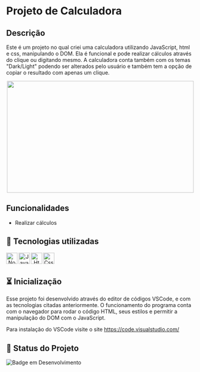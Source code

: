 # Projeto de Calculadora  

## Descrição

Este é um projeto no qual criei uma calculadora utilizando JavaScript, html e css, manipulando o DOM. Ela é funcional e pode realizar cálculos através do clique ou digitando mesmo. A calculadora conta também com os temas "Dark/Light" podendo ser alterados pelo usuário e também tem a opção de copiar o resultado com apenas um clique.

<div align="center">
<img height="300" width="500" src="https://github.com/user-attachments/assets/48bcf2e5-27eb-488f-b0cb-aac44945eca7">
</div>

## Funcionalidades

- Realizar cálculos

## 👾 Tecnologias utilizadas 
<div align="center"> 
<img align="left" alt="Node" height="30" width="30" src="https://cdn.jsdelivr.net/gh/devicons/devicon@latest/icons/nodejs/nodejs-original.svg">
<img align="left" alt="Javascript" height="30" width="30" src="https://cdn.jsdelivr.net/gh/devicons/devicon@latest/icons/javascript/javascript-original.svg">
<img align="left" alt="Html" height="30" width="30" src="https://cdn.jsdelivr.net/gh/devicons/devicon@latest/icons/html5/html5-original.svg">
<img align="left" alt="Css" height="30" width="30" src="https://cdn.jsdelivr.net/gh/devicons/devicon@latest/icons/css3/css3-original.svg">

</div>
<br/><br/>

## ⏳ Inicialização

Esse projeto foi desenvolvido através do editor de códigos VSCode, e com as tecnologias citadas anteriormente. O funcionamento do programa conta com o navegador para rodar o código HTML, seus estilos e permitir a manipulação do DOM com o JavaScript.

Para instalação do VSCode visite o site https://code.visualstudio.com/

## 🔎 Status do Projeto

![Badge em Desenvolvimento](https://img.shields.io/badge/Status-Finalizado-green)
